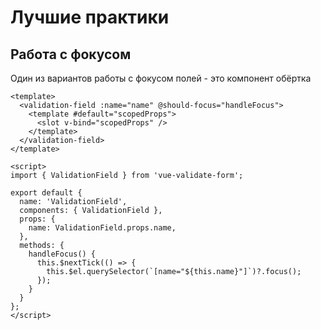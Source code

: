 # Лучшие практики

## Работа с фокусом

Один из вариантов работы с фокусом полей - это компонент обёртка

```vue{2,19-23}
<template>
  <validation-field :name="name" @should-focus="handleFocus">
    <template #default="scopedProps">
      <slot v-bind="scopedProps" />
    </template>
  </validation-field>
</template>

<script>
import { ValidationField } from 'vue-validate-form';

export default {
  name: 'ValidationField',
  components: { ValidationField },
  props: {
    name: ValidationField.props.name,
  },
  methods: {
    handleFocus() {
      this.$nextTick(() => {
        this.$el.querySelector(`[name="${this.name}"]`)?.focus();
      });
    }
  }
};
</script>
```


